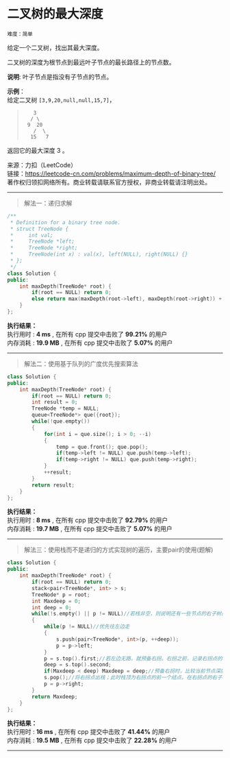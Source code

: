# 二叉树的最大深度 #  
`难度：简单` 

给定一个二叉树，找出其最大深度。  

二叉树的深度为根节点到最远叶子节点的最长路径上的节点数。  

**说明**: 叶子节点是指没有子节点的节点。  

**示例**：  
给定二叉树 `[3,9,20,null,null,15,7]`，   
>```  
>    3
>   / \
>  9  20
>    /  \
>   15   7
>```  
返回它的最大深度 3 。  

来源：力扣（LeetCode）  
链接：https://leetcode-cn.com/problems/maximum-depth-of-binary-tree/  
著作权归领扣网络所有。商业转载请联系官方授权，非商业转载请注明出处。  

---  
>解法一：递归求解  

```C++  
/**
 * Definition for a binary tree node.
 * struct TreeNode {
 *     int val;
 *     TreeNode *left;
 *     TreeNode *right;
 *     TreeNode(int x) : val(x), left(NULL), right(NULL) {}
 * };
 */
class Solution {
public:
    int maxDepth(TreeNode* root) {
        if(root == NULL) return 0;
        else return max(maxDepth(root->left), maxDepth(root->right)) + 1;
    }
};
```  

**执行结果：**  
执行用时 : **4 ms** , 在所有 cpp 提交中击败了 **99.21%** 的用户  
内存消耗 : **19.9 MB** , 在所有 cpp 提交中击败了 **5.07%** 的用户  

---  
>解法二：使用基于队列的广度优先搜索算法  

```C++  
class Solution {
public:
    int maxDepth(TreeNode* root) {
        if(root == NULL) return 0;
        int result = 0;
        TreeNode *temp = NULL;
        queue<TreeNode*> que({root});
        while(!que.empty())
        {
            for(int i = que.size(); i > 0; --i)
            {
                temp = que.front(); que.pop();
                if(temp->left != NULL) que.push(temp->left);
                if(temp->right != NULL) que.push(temp->right);
            }
            ++result;
        }
        return result;
    }
};
```  

**执行结果：**  
执行用时 : **8 ms** , 在所有 cpp 提交中击败了 **92.79%** 的用户  
内存消耗 : **19.7 MB** , 在所有 cpp 提交中击败了 **5.07%** 的用户  

---  
>解法三：使用栈而不是递归的方式实现树的遍历，主要pair的使用(题解)  

```C++  
class Solution {
public:
    int maxDepth(TreeNode* root) {
        if(root == NULL) return 0;
        stack<pair<TreeNode*, int> > s;
        TreeNode* p = root;
        int Maxdeep = 0;
        int deep = 0;
        while(!s.empty() || p != NULL)//若栈非空，则说明还有一些节点的右子树尚未探索；若p非空，意味着还有一些节点的左子树尚未探索
        {
            while(p != NULL)//优先往左边走
            {
                s.push(pair<TreeNode*, int>(p, ++deep));
                p = p->left;
            }
            p = s.top().first;//若左边无路，就预备右拐。右拐之前，记录右拐点的基本信息
            deep = s.top().second;
            if(Maxdeep < deep) Maxdeep = deep;//预备右拐时，比较当前节点深度和之前存储的最大深度
            s.pop();//将右拐点出栈；此时栈顶为右拐点的前一个结点。在右拐点的右子树全被遍历完后，会预备在这个节点右拐
            p = p->right;
        }
        return Maxdeep;
    }
};
```  

**执行结果：**  
执行用时 : **16 ms** , 在所有 cpp 提交中击败了 **41.44%** 的用户  
内存消耗 : **19.5 MB** , 在所有 cpp 提交中击败了 **22.28%** 的用户  

---  